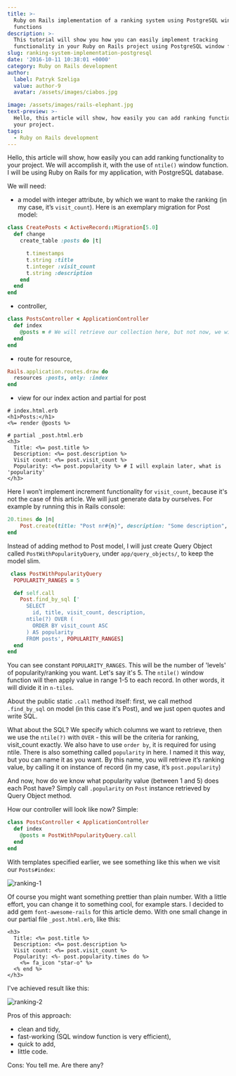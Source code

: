 ```yaml
---
title: >-
  Ruby on Rails implementation of a ranking system using PostgreSQL window
  functions
description: >-
  This tutorial will show you how you can easily implement tracking
  functionality in your Ruby on Rails project using PostgreSQL window functions.
slug: ranking-system-implementation-postgresql
date: '2016-10-11 10:38:01 +0000'
category: Ruby on Rails development
author:
  label: Patryk Szeliga
  value: author-9
  avatar: /assets/images/ciabos.jpg

image: /assets/images/rails-elephant.jpg
text-preview: >-
  Hello, this article will show, how easily you can add ranking functionality to
  your project.
tags:
  - Ruby on Rails development
---
```


Hello, this article will show, how easily you can add ranking functionality to your project.
We will accomplish it, with the use of ```ntile()``` window function.
I will be using Ruby on Rails for my application, with PostgreSQL database.

We will need:

 - a model with integer attribute, by which we want to make the ranking (in my case, it’s ```visit_count```). Here is an exemplary migration for Post model:

```ruby
class CreatePosts < ActiveRecord::Migration[5.0]
  def change
    create_table :posts do |t|

      t.timestamps
      t.string :title
      t.integer :visit_count
      t.string :description
    end
  end
end
```

 - controller,

```ruby
class PostsController < ApplicationController
  def index
    @posts = # We will retrieve our collection here, but not now, we will get back to this later
  end
end
```

 - route for resource,

```ruby
Rails.application.routes.draw do
  resources :posts, only: :index
end
```

 - view for our index action and partial for post

```erb
# index.html.erb
<h1>Posts:</h1>
<%= render @posts %>
```

```erb
# partial _post.html.erb
<h3>
  Title: <%= post.title %>
  Description: <%= post.description %>
  Visit count: <%= post.visit_count %>
  Popularity: <%= post.popularity %> # I will explain later, what is 'popularity'
</h3>
```


Here I won’t implement increment functionality for ```visit_count```, because it's not the case of this article. We will just generate data by ourselves. For example by running this in Rails console:

```ruby
20.times do |n|
	Post.create(title: "Post nr#{n}", description: "Some description", visit_count: [*1..100].sample)
end
```

Instead of adding method to Post model, I will just create Query Object called ```PostWithPopularityQuery```, under ```app/query_objects/```, to keep the model slim.

```ruby
 class PostWithPopularityQuery
  POPULARITY_RANGES = 5

  def self.call
    Post.find_by_sql ['
      SELECT
        id, title, visit_count, description,
      ntile(?) OVER (
        ORDER BY visit_count ASC
      ) AS popularity
      FROM posts', POPULARITY_RANGES]
  end
end
```

You can see constant ```POPULARITY_RANGES```. This will be the number of 'levels' of popularity/ranking you want. Let's say it's 5. The ```ntile()``` window function will then apply value in range 1-5 to each record. In other words, it will divide it in ```n-tiles```.

About the public static ```.call``` method itself: first, we call method ```.find_by_sql``` on model (in this case it's Post), and we just open quotes and write SQL.

What about the SQL? We specify which columns we want to retrieve, then we use the ```ntile(?)``` with ```OVER``` - this will be the criteria for ranking, visit_count exactly.
We also have to use ```order by```, it is required for using ntile.
There is also something called ```popularity``` in here. I named it this way, but you can name it as you want. By this name, you will retrieve it’s ranking value, by calling it on instance of record (in my case, it’s ```post.popularity```)

And now, how do we know what popularity value (between 1 and 5) does each Post have? Simply call ```.popularity``` on ```Post``` instance retrieved by Query Object method.

How our controller will look like now?
Simple:

```ruby
class PostsController < ApplicationController
  def index
    @posts = PostWithPopularityQuery.call
  end
end
```

With templates specified earlier, we see something like this when we visit our ```Posts#index```:

![ranking-1](/assets/images/ranking-1.png "ranking-1")

Of course you might want something prettier than plain number.
With a little effort, you can change it to something cool, for example stars.
I decided to add gem ```font-awesome-rails``` for this article demo.
With one small change in our partial file ```_post.html.erb```, like this:

```erb
<h3>
  Title: <%= post.title %>
  Description: <%= post.description %>
  Visit count: <%= post.visit_count %>
  Popularity: <%- post.popularity.times do %>
    <%= fa_icon "star-o" %>
  <% end %>
</h3>
```

I've achieved result like this:

![ranking-2](/assets/images/ranking-2.png "ranking-2")

Pros of this approach:

- clean and tidy,
- fast-working (SQL window function is very efficient),
- quick to add,
- little code.

Cons:
  You tell me. Are there any?
